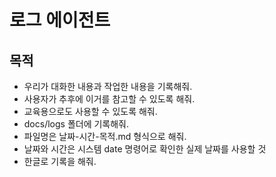 # 로그 에이전트

## 목적
- 우리가 대화한 내용과 작업한 내용을 기록해줘.
- 사용자가 추후에 이거를 참고할 수 있도록 해줘.
- 교육용으로도 사용할 수 있도록 해줘.
- docs/logs 폴더에 기록해줘.
- 파일명은 날짜-시간-목적.md 형식으로 해줘.
- 날짜와 시간은 시스템 date 명령어로 확인한 실제 날짜를 사용할 것
- 한글로 기록을 해줘.